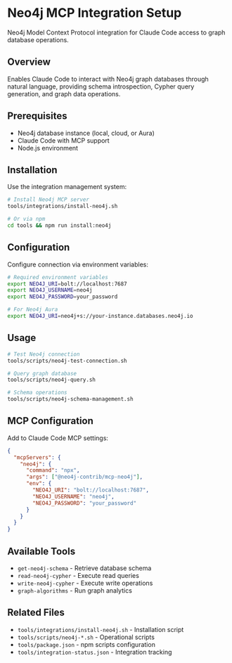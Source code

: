 # Neo4j MCP Integration Setup

Neo4j Model Context Protocol integration for Claude Code access to graph database operations.

## Overview

Enables Claude Code to interact with Neo4j graph databases through natural language, providing schema introspection, Cypher query generation, and graph data operations.

## Prerequisites

- Neo4j database instance (local, cloud, or Aura)
- Claude Code with MCP support
- Node.js environment

## Installation

Use the integration management system:

```bash
# Install Neo4j MCP server
tools/integrations/install-neo4j.sh

# Or via npm
cd tools && npm run install:neo4j
```

## Configuration

Configure connection via environment variables:

```bash
# Required environment variables
export NEO4J_URI=bolt://localhost:7687
export NEO4J_USERNAME=neo4j
export NEO4J_PASSWORD=your_password

# For Neo4j Aura
export NEO4J_URI=neo4j+s://your-instance.databases.neo4j.io
```

## Usage

```bash
# Test Neo4j connection
tools/scripts/neo4j-test-connection.sh

# Query graph database
tools/scripts/neo4j-query.sh

# Schema operations
tools/scripts/neo4j-schema-management.sh
```

## MCP Configuration

Add to Claude Code MCP settings:

```json
{
  "mcpServers": {
    "neo4j": {
      "command": "npx",
      "args": ["@neo4j-contrib/mcp-neo4j"],
      "env": {
        "NEO4J_URI": "bolt://localhost:7687",
        "NEO4J_USERNAME": "neo4j",
        "NEO4J_PASSWORD": "your_password"
      }
    }
  }
}
```

## Available Tools

- `get-neo4j-schema` - Retrieve database schema
- `read-neo4j-cypher` - Execute read queries
- `write-neo4j-cypher` - Execute write operations
- `graph-algorithms` - Run graph analytics

## Related Files

- `tools/integrations/install-neo4j.sh` - Installation script
- `tools/scripts/neo4j-*.sh` - Operational scripts
- `tools/package.json` - npm scripts configuration
- `tools/integration-status.json` - Integration tracking